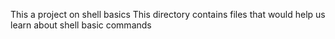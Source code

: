 This a project on shell basics
This directory contains files that would help us learn about shell basic commands

